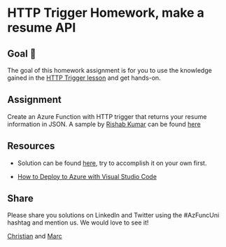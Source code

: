 # HTTP Trigger Homework, make a resume API

## Goal 🎯

The goal of this homework assignment is for you to use the knowledge gained in the [HTTP Trigger lesson](README.md) and get hands-on.

## Assignment

Create an Azure Function with HTTP trigger that returns your resume information in JSON. A sample by [Rishab Kumar](https://twitter.com/rishabk7) can be found [here](https://dev.to/rishabk7/how-i-built-a-resume-api-w-javascript-and-azure-functions-fbm)

## Resources

- Solution can be found [here](../../../src/typescript/homework/resume-api/), try to accomplish it on your own first.

- [How to Deploy to Azure with Visual Studio Code](https://docs.microsoft.com/azure/azure-functions/functions-develop-vs-code?tabs=nodejs)

## Share

Please share you solutions on LinkedIn and Twitter using the #AzFuncUni hashtag and mention us. We would love to see it!

[Christian](https://twitter.com/lechnerc77) and [Marc](https://twitter.com/marcduiker)